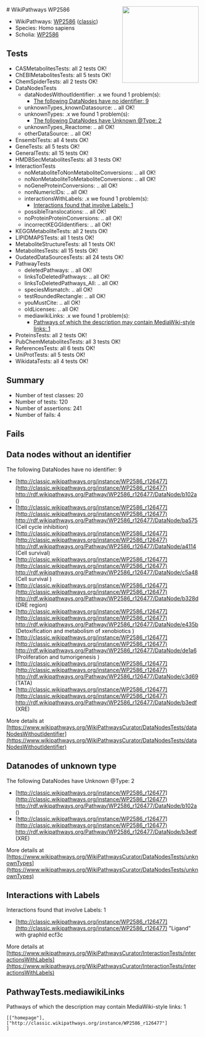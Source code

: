 <img style="float: right; width: 200px" src="https://upload.wikimedia.org/wikipedia/commons/thumb/8/83/Wplogo_with_text_500.png/640px-Wplogo_with_text_500.png" />
# WikiPathways WP2586

* WikiPathways: [WP2586](https://wikipathways.org/pathways/WP2586) ([classic](https://classic.wikipathways.org/instance/WP2586))
* Species: Homo sapiens
* Scholia: [WP2586](https://scholia.toolforge.org/wikipathways/WP2586)
## Tests
* CASMetabolitesTests: all 2 tests OK!
* ChEBIMetabolitesTests: all 5 tests OK!
* ChemSpiderTests: all 2 tests OK!
* DataNodesTests
    * dataNodesWithoutIdentifier: .x we found 1 problem(s):
        * [The following DataNodes have no identifier: 9](#d2d32fa8)
    * unknownTypes_knownDatasource: .. all OK!
    * unknownTypes: .x we found 1 problem(s):
        * [The following DataNodes have Unknown @Type: 2](#839973e0)
    * unknownTypes_Reactome: .. all OK!
    * otherDataSource: .. all OK!
* EnsemblTests: all 4 tests OK!
* GeneTests: all 5 tests OK!
* GeneralTests: all 15 tests OK!
* HMDBSecMetabolitesTests: all 3 tests OK!
* InteractionTests
    * noMetaboliteToNonMetaboliteConversions: .. all OK!
    * noNonMetaboliteToMetaboliteConversions: .. all OK!
    * noGeneProteinConversions: .. all OK!
    * nonNumericIDs: .. all OK!
    * interactionsWithLabels: .x we found 1 problem(s):
        * [Interactions found that involve Labels: 1](#630d2678)
    * possibleTranslocations: .. all OK!
    * noProteinProteinConversions: .. all OK!
    * incorrectKEGGIdentifiers: .. all OK!
* KEGGMetaboliteTests: all 2 tests OK!
* LIPIDMAPSTests: all 1 tests OK!
* MetaboliteStructureTests: all 1 tests OK!
* MetabolitesTests: all 15 tests OK!
* OudatedDataSourcesTests: all 24 tests OK!
* PathwayTests
    * deletedPathways: .. all OK!
    * linksToDeletedPathways: .. all OK!
    * linksToDeletedPathways_All: .. all OK!
    * speciesMismatch: .. all OK!
    * testRoundedRectangle: .. all OK!
    * youMustCite: .. all OK!
    * oldLicenses: .. all OK!
    * mediawikiLinks: .x we found 1 problem(s):
        * [Pathways of which the description may contain MediaWiki-style links: 1](#da69cf45)
* ProteinsTests: all 2 tests OK!
* PubChemMetabolitesTests: all 3 tests OK!
* ReferencesTests: all 6 tests OK!
* UniProtTests: all 5 tests OK!
* WikidataTests: all 4 tests OK!


## Summary

* Number of test classes: 20
* Number of tests: 120
* Number of assertions: 241
* Number of fails: 4

## Fails

<a name="d2d32fa8" />

## Data nodes without an identifier

The following DataNodes have no identifier: 9

* [http://classic.wikipathways.org/instance/WP2586_r126477](http://classic.wikipathways.org/instance/WP2586_r126477) http://rdf.wikipathways.org/Pathway/WP2586_r126477/DataNode/b102a ()
* [http://classic.wikipathways.org/instance/WP2586_r126477](http://classic.wikipathways.org/instance/WP2586_r126477) http://rdf.wikipathways.org/Pathway/WP2586_r126477/DataNode/ba575 (Cell cycle inhibition)
* [http://classic.wikipathways.org/instance/WP2586_r126477](http://classic.wikipathways.org/instance/WP2586_r126477) http://rdf.wikipathways.org/Pathway/WP2586_r126477/DataNode/a4114 (Cell survival)
* [http://classic.wikipathways.org/instance/WP2586_r126477](http://classic.wikipathways.org/instance/WP2586_r126477) http://rdf.wikipathways.org/Pathway/WP2586_r126477/DataNode/c5a48 (Cell survival
)
* [http://classic.wikipathways.org/instance/WP2586_r126477](http://classic.wikipathways.org/instance/WP2586_r126477) http://rdf.wikipathways.org/Pathway/WP2586_r126477/DataNode/b328d (DRE region)
* [http://classic.wikipathways.org/instance/WP2586_r126477](http://classic.wikipathways.org/instance/WP2586_r126477) http://rdf.wikipathways.org/Pathway/WP2586_r126477/DataNode/e435b (Detoxification and metabolism of xenobiotics
)
* [http://classic.wikipathways.org/instance/WP2586_r126477](http://classic.wikipathways.org/instance/WP2586_r126477) http://rdf.wikipathways.org/Pathway/WP2586_r126477/DataNode/de1a6 (Proliferation and tumorigenesis )
* [http://classic.wikipathways.org/instance/WP2586_r126477](http://classic.wikipathways.org/instance/WP2586_r126477) http://rdf.wikipathways.org/Pathway/WP2586_r126477/DataNode/c3d69 (TATA)
* [http://classic.wikipathways.org/instance/WP2586_r126477](http://classic.wikipathways.org/instance/WP2586_r126477) http://rdf.wikipathways.org/Pathway/WP2586_r126477/DataNode/b3edf (XRE)


More details at [https://www.wikipathways.org/WikiPathwaysCurator/DataNodesTests/dataNodesWithoutIdentifier](https://www.wikipathways.org/WikiPathwaysCurator/DataNodesTests/dataNodesWithoutIdentifier)

<a name="839973e0" />

## Datanodes of unknown type

The following DataNodes have Unknown @Type: 2

* [http://classic.wikipathways.org/instance/WP2586_r126477](http://classic.wikipathways.org/instance/WP2586_r126477) http://rdf.wikipathways.org/Pathway/WP2586_r126477/DataNode/b102a ()
* [http://classic.wikipathways.org/instance/WP2586_r126477](http://classic.wikipathways.org/instance/WP2586_r126477) http://rdf.wikipathways.org/Pathway/WP2586_r126477/DataNode/b3edf (XRE)


More details at [https://www.wikipathways.org/WikiPathwaysCurator/DataNodesTests/unknownTypes](https://www.wikipathways.org/WikiPathwaysCurator/DataNodesTests/unknownTypes)

<a name="630d2678" />

## Interactions with Labels

Interactions found that involve Labels: 1

* [http://classic.wikipathways.org/instance/WP2586_r126477](http://classic.wikipathways.org/instance/WP2586_r126477) "Ligand" with graphId ecf3c


More details at [https://www.wikipathways.org/WikiPathwaysCurator/InteractionTests/interactionsWithLabels](https://www.wikipathways.org/WikiPathwaysCurator/InteractionTests/interactionsWithLabels)

<a name="da69cf45" />

## PathwayTests.mediawikiLinks

Pathways of which the description may contain MediaWiki-style links: 1
```
[["homepage"],
["http://classic.wikipathways.org/instance/WP2586_r126477"]
]
```

